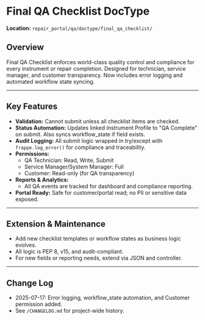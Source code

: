 # Final QA Checklist DocType

**Location:** `repair_portal/qa/doctype/final_qa_checklist/`

## Overview
Final QA Checklist enforces world-class quality control and compliance for every instrument or repair completion. Designed for technician, service manager, and customer transparency. Now includes error logging and automated workflow state syncing.

---

## Key Features
- **Validation:** Cannot submit unless all checklist items are checked.
- **Status Automation:** Updates linked Instrument Profile to "QA Complete" on submit. Also syncs workflow_state if field exists.
- **Audit Logging:** All submit logic wrapped in try/except with `frappe.log_error()` for compliance and traceability.
- **Permissions:**
  - QA Technician: Read, Write, Submit
  - Service Manager/System Manager: Full
  - Customer: Read-only (for QA transparency)
- **Reports & Analytics:**
  - All QA events are tracked for dashboard and compliance reporting.
- **Portal Ready:** Safe for customer/portal read; no PII or sensitive data exposed.

---

## Extension & Maintenance
- Add new checklist templates or workflow states as business logic evolves.
- All logic is PEP 8, v15, and audit-compliant.
- For new fields or reporting needs, extend via JSON and controller.

---

## Change Log
- 2025-07-17: Error logging, workflow_state automation, and Customer permission added.
- See `/CHANGELOG.md` for project-wide history.

